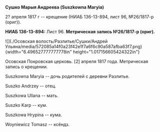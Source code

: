 **Сушко Марыя Андреева (Suszkowna Maryia)**

2? апреля 1817 г -- крещение (НИАБ 136-13-894, лист 96, №26/1817-р
(ориг)).

**НИАБ 136-13-894:** Лист 96. **Метрическая запись №26/1817-р (ориг).**

![](./Осовская волость/Разлитье/Сушки/Андрей Ульяна/media/572085a14f0a23f42e1f7a6f6c90a587afba63f7.png){width="6.496527777777778in"
height="1.017156605424322in"}

Осовская Покровская церковь. \[2\] апреля 1817 года. Метрическая запись
о крещении.

Suszkowna Maryia -- дочь родителей с деревни Разлитье.

Suszko Andrzey -- отец.

Suszkowa Ullana -- мать.

Suszko Karp -- кум.

Suszkowa Hrypina -- кума.

Woyniewicz Tomasz -- ксёндз.
